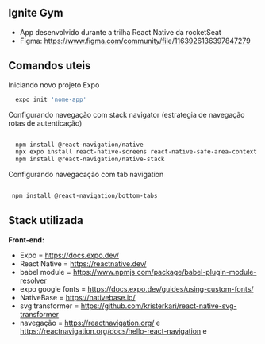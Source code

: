 ## Ignite Gym

- App desenvolvido durante a trilha React Native da rocketSeat
- Figma: https://www.figma.com/community/file/1163926136397847279

## Comandos uteis

Iniciando novo projeto Expo

```bash
  expo init 'nome-app'

```

Configurando navegação com stack navigator (estrategia de navegação rotas de autenticação)

```bash

  npm install @react-navigation/native
  npx expo install react-native-screens react-native-safe-area-context
  npm install @react-navigation/native-stack

```

Configurando navegacação com tab navigation

```bash

 npm install @react-navigation/bottom-tabs

```

## Stack utilizada

**Front-end:**

- Expo = https://docs.expo.dev/
- React Native = https://reactnative.dev/
- babel module = https://www.npmjs.com/package/babel-plugin-module-resolver
- expo google fonts = https://docs.expo.dev/guides/using-custom-fonts/
- NativeBase = https://nativebase.io/
- svg transformer = https://github.com/kristerkari/react-native-svg-transformer
- navegação = https://reactnavigation.org/ e https://reactnavigation.org/docs/hello-react-navigation e
